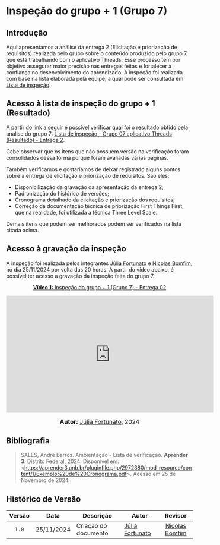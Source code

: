 # Inspeção do grupo + 1 (Grupo 7)

## Introdução

Aqui apresentamos a análise da entrega 2 (Elicitação e priorização de requisitos) realizada pelo grupo sobre o conteúdo produzido pelo grupo 7, que está trabalhando com o aplicativo Threads. Esse processo tem por objetivo assegurar maior precisão nas entregas feitas e fortalecer a confiança no desenvolvimento do aprendizado. A inspeção foi realizada com base na lista elaborada pela equipe, a qual pode ser consultada em [Lista de inspeção](listainspecao.md).

## Acesso à lista de inspeção do grupo + 1 (Resultado)

A partir do link a seguir é possível verificar qual foi o resultado obtido pela análise do grupo 7: [Lista de inspeção - Grupo 07 aplicativo Threads (Resultado) - Entrega 2](ListaEntrega2Grupo+1.pdf).

Cabe observar que os itens que não possuem versão na verificação foram consolidados dessa forma porque foram avaliadas várias páginas.

Também verificamos e gostaríamos de deixar registrado alguns pontos sobre a entrega de elicitação e priorização de requisitos. São eles:

- Disponibilização da gravação da apresentação da entrega 2;
- Padronização do histórico de versões;
- Cronograma detalhado da elicitação e priorização dos requisitos;
- Correção da documentação técnica de priorização First Things First, que na realidade, foi utilizada a técnica Three Level Scale.

Demais itens que podem ser melhorados podem ser verificados na lista citada acima.

## Acesso à gravação da inspeção

A inspeção foi realizada pelos integrantes [Júlia Fortunato](https://github.com/julia-fortunato) e [Nicolas Bomfim](https://github.com/nickgehjk), no dia 25/11/2024 por volta das 20 horas. A partir do vídeo abaixo, é possível ter acesso a gravação da inspeção feita do grupo 7.

<div align="center">

<p style="text-align: center"><a href="https://youtu.be/pOpUVCuAC68?si=SBvZWaEsoV74xlis" target="blanket"><b>Vídeo 1:</b> Inspeção do grupo + 1 (Grupo 7) - Entrega 02</a></p>

<iframe width="560" height="315" src="https://www.youtube.com/embed/pOpUVCuAC68?si=SBvZWaEsoV74xlis" title="Verificação  grupo + 1" frameborder="0" allow="accelerometer; autoplay; clipboard-write; encrypted-media; gyroscope; picture-in-picture; web-share" allowfullscreen></iframe>

<font size="3"><p style="text-align: center"><b>Autor:</b> <a href="https://github.com/mauricio-araujoo">Júlia Fortunato</a>, 2024</p></font>

</div >

## Bibliografia

> SALES, André Barros. Ambientação - Lista de verificação. **Aprender 3**. Distrito Federal, 2024. Disponível em: <<https://aprender3.unb.br/pluginfile.php/2972380/mod_resource/content/1/Exemplo%20de%20Cronograma.pdf>>. Acesso em 25 de Novembro de 2024.

## Histórico de Versão

| Versão | Data       | Descrição                            | Autor                                                        |                         Revisor                         |
| :----: | ---------- | ------------------------------------ | ------------------------------------------------------------ | :-----------------------------------------------------: |
| `1.0`  | 25/11/2024 | Criação do documento                 | [Júlia Fortunato](https://github.com/julia-fortunato)<br> | [Nicolas Bomfim](https://github.com/nickgehjk) |
